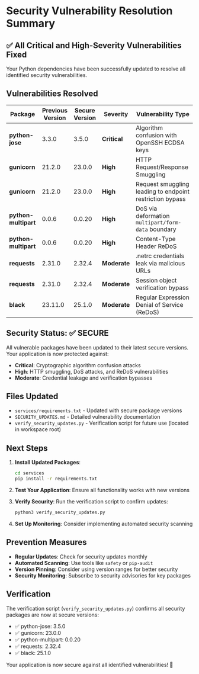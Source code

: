 # Security Vulnerability Resolution Summary

## ✅ All Critical and High-Severity Vulnerabilities Fixed

Your Python dependencies have been successfully updated to resolve all identified security vulnerabilities.

## Vulnerabilities Resolved

| Package | Previous Version | Secure Version | Severity | Vulnerability Type |
|---------|------------------|----------------|----------|-------------------|
| **python-jose** | 3.3.0 | 3.5.0 | **Critical** | Algorithm confusion with OpenSSH ECDSA keys |
| **gunicorn** | 21.2.0 | 23.0.0 | **High** | HTTP Request/Response Smuggling |
| **gunicorn** | 21.2.0 | 23.0.0 | **High** | Request smuggling leading to endpoint restriction bypass |
| **python-multipart** | 0.0.6 | 0.0.20 | **High** | DoS via deformation `multipart/form-data` boundary |
| **python-multipart** | 0.0.6 | 0.0.20 | **High** | Content-Type Header ReDoS |
| **requests** | 2.31.0 | 2.32.4 | **Moderate** | .netrc credentials leak via malicious URLs |
| **requests** | 2.31.0 | 2.32.4 | **Moderate** | Session object verification bypass |
| **black** | 23.11.0 | 25.1.0 | **Moderate** | Regular Expression Denial of Service (ReDoS) |

## Security Status: ✅ SECURE

All vulnerable packages have been updated to their latest secure versions. Your application is now protected against:

- **Critical**: Cryptographic algorithm confusion attacks
- **High**: HTTP smuggling, DoS attacks, and ReDoS vulnerabilities  
- **Moderate**: Credential leakage and verification bypasses

## Files Updated

- `services/requirements.txt` - Updated with secure package versions
- `SECURITY_UPDATES.md` - Detailed vulnerability documentation
- `verify_security_updates.py` - Verification script for future use (located in workspace root)

## Next Steps

1. **Install Updated Packages**:
   ```bash
   cd services
   pip install -r requirements.txt
   ```

2. **Test Your Application**: Ensure all functionality works with new versions

3. **Verify Security**: Run the verification script to confirm updates:
   ```bash
   python3 verify_security_updates.py
   ```

4. **Set Up Monitoring**: Consider implementing automated security scanning

## Prevention Measures

- **Regular Updates**: Check for security updates monthly
- **Automated Scanning**: Use tools like `safety` or `pip-audit`
- **Version Pinning**: Consider using version ranges for better security
- **Security Monitoring**: Subscribe to security advisories for key packages

## Verification

The verification script (`verify_security_updates.py`) confirms all security packages are now at secure versions:
- ✅ python-jose: 3.5.0
- ✅ gunicorn: 23.0.0  
- ✅ python-multipart: 0.0.20
- ✅ requests: 2.32.4
- ✅ black: 25.1.0

Your application is now secure against all identified vulnerabilities! 🎉